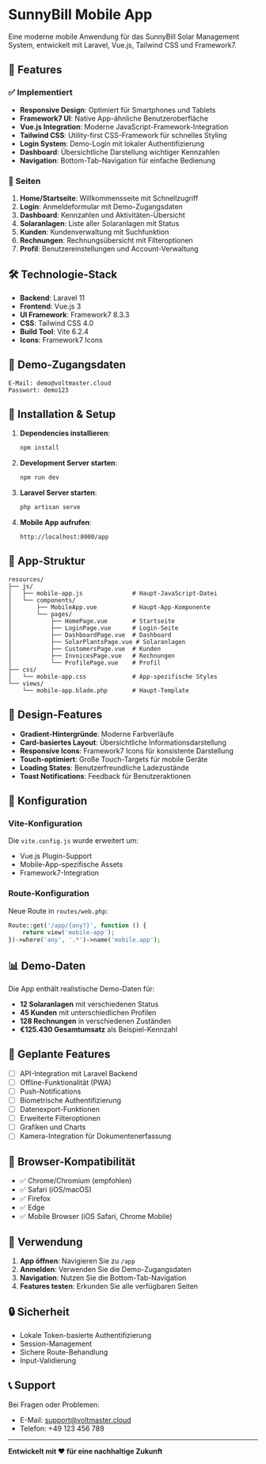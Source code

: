 # SunnyBill Mobile App

Eine moderne mobile Anwendung für das SunnyBill Solar Management System, entwickelt mit Laravel, Vue.js, Tailwind CSS und Framework7.

## 🚀 Features

### ✅ Implementiert
- **Responsive Design**: Optimiert für Smartphones und Tablets
- **Framework7 UI**: Native App-ähnliche Benutzeroberfläche
- **Vue.js Integration**: Moderne JavaScript-Framework-Integration
- **Tailwind CSS**: Utility-first CSS-Framework für schnelles Styling
- **Login System**: Demo-Login mit lokaler Authentifizierung
- **Dashboard**: Übersichtliche Darstellung wichtiger Kennzahlen
- **Navigation**: Bottom-Tab-Navigation für einfache Bedienung

### 📱 Seiten
1. **Home/Startseite**: Willkommensseite mit Schnellzugriff
2. **Login**: Anmeldeformular mit Demo-Zugangsdaten
3. **Dashboard**: Kennzahlen und Aktivitäten-Übersicht
4. **Solaranlagen**: Liste aller Solaranlagen mit Status
5. **Kunden**: Kundenverwaltung mit Suchfunktion
6. **Rechnungen**: Rechnungsübersicht mit Filteroptionen
7. **Profil**: Benutzereinstellungen und Account-Verwaltung

## 🛠 Technologie-Stack

- **Backend**: Laravel 11
- **Frontend**: Vue.js 3
- **UI Framework**: Framework7 8.3.3
- **CSS**: Tailwind CSS 4.0
- **Build Tool**: Vite 6.2.4
- **Icons**: Framework7 Icons

## 📱 Demo-Zugangsdaten

```
E-Mail: demo@voltmaster.cloud
Passwort: demo123
```

## 🚀 Installation & Setup

1. **Dependencies installieren**:
   ```bash
   npm install
   ```

2. **Development Server starten**:
   ```bash
   npm run dev
   ```

3. **Laravel Server starten**:
   ```bash
   php artisan serve
   ```

4. **Mobile App aufrufen**:
   ```
   http://localhost:8000/app
   ```

## 📱 App-Struktur

```
resources/
├── js/
│   ├── mobile-app.js              # Haupt-JavaScript-Datei
│   └── components/
│       ├── MobileApp.vue          # Haupt-App-Komponente
│       └── pages/
│           ├── HomePage.vue       # Startseite
│           ├── LoginPage.vue      # Login-Seite
│           ├── DashboardPage.vue  # Dashboard
│           ├── SolarPlantsPage.vue # Solaranlagen
│           ├── CustomersPage.vue  # Kunden
│           ├── InvoicesPage.vue   # Rechnungen
│           └── ProfilePage.vue    # Profil
├── css/
│   └── mobile-app.css             # App-spezifische Styles
└── views/
    └── mobile-app.blade.php       # Haupt-Template
```

## 🎨 Design-Features

- **Gradient-Hintergründe**: Moderne Farbverläufe
- **Card-basiertes Layout**: Übersichtliche Informationsdarstellung
- **Responsive Icons**: Framework7 Icons für konsistente Darstellung
- **Touch-optimiert**: Große Touch-Targets für mobile Geräte
- **Loading States**: Benutzerfreundliche Ladezustände
- **Toast Notifications**: Feedback für Benutzeraktionen

## 🔧 Konfiguration

### Vite-Konfiguration
Die `vite.config.js` wurde erweitert um:
- Vue.js Plugin-Support
- Mobile-App-spezifische Assets
- Framework7-Integration

### Route-Konfiguration
Neue Route in `routes/web.php`:
```php
Route::get('/app/{any?}', function () {
    return view('mobile-app');
})->where('any', '.*')->name('mobile.app');
```

## 📊 Demo-Daten

Die App enthält realistische Demo-Daten für:
- **12 Solaranlagen** mit verschiedenen Status
- **45 Kunden** mit unterschiedlichen Profilen
- **128 Rechnungen** in verschiedenen Zuständen
- **€125.430 Gesamtumsatz** als Beispiel-Kennzahl

## 🔮 Geplante Features

- [ ] API-Integration mit Laravel Backend
- [ ] Offline-Funktionalität (PWA)
- [ ] Push-Notifications
- [ ] Biometrische Authentifizierung
- [ ] Datenexport-Funktionen
- [ ] Erweiterte Filteroptionen
- [ ] Grafiken und Charts
- [ ] Kamera-Integration für Dokumentenerfassung

## 📱 Browser-Kompatibilität

- ✅ Chrome/Chromium (empfohlen)
- ✅ Safari (iOS/macOS)
- ✅ Firefox
- ✅ Edge
- ✅ Mobile Browser (iOS Safari, Chrome Mobile)

## 🎯 Verwendung

1. **App öffnen**: Navigieren Sie zu `/app`
2. **Anmelden**: Verwenden Sie die Demo-Zugangsdaten
3. **Navigation**: Nutzen Sie die Bottom-Tab-Navigation
4. **Features testen**: Erkunden Sie alle verfügbaren Seiten

## 🔒 Sicherheit

- Lokale Token-basierte Authentifizierung
- Session-Management
- Sichere Route-Behandlung
- Input-Validierung

## 📞 Support

Bei Fragen oder Problemen:
- E-Mail: support@voltmaster.cloud
- Telefon: +49 123 456 789

---

**Entwickelt mit ❤️ für eine nachhaltige Zukunft**
